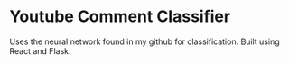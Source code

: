 # Youtube Comment Classifier

Uses the neural network found in my github for classification. Built using React and Flask. 
